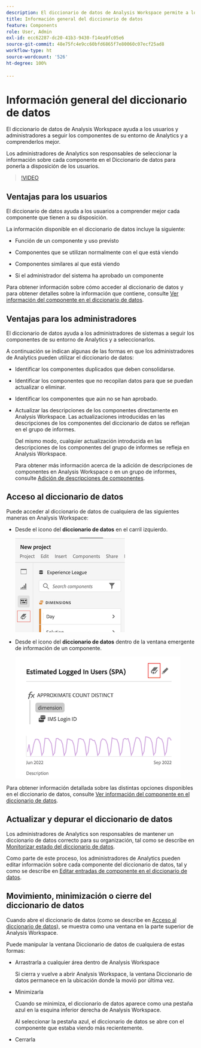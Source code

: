 ```yaml
---
description: El diccionario de datos de Analysis Workspace permite a los usuarios catalogar y seguir los distintos componentes de Analysis Workspace, incluido su uso previsto, cuáles están aprobados, cuáles son duplicados, etc.
title: Información general del diccionario de datos
feature: Components
role: User, Admin
exl-id: ecc62287-dc20-41b3-9430-f14ea9fc05e6
source-git-commit: 48e75fc4e9cc60bfd6865f7e80060c07ecf25ad8
workflow-type: ht
source-wordcount: '526'
ht-degree: 100%

---
```


# Información general del diccionario de datos

El diccionario de datos de Analysis Workspace ayuda a los usuarios y administradores a seguir los componentes de su entorno de Analytics y a comprenderlos mejor.

Los administradores de Analytics son responsables de seleccionar la información sobre cada componente en el Diccionario de datos para ponerla a disposición de los usuarios.

>[!VIDEO](https://video.tv.adobe.com/v/3418028/?quality=12&learn=on)

## Ventajas para los usuarios

El diccionario de datos ayuda a los usuarios a comprender mejor cada componente que tienen a su disposición.

La información disponible en el diccionario de datos incluye la siguiente:

* Función de un componente y uso previsto

* Componentes que se utilizan normalmente con el que está viendo

* Componentes similares al que está viendo

* Si el administrador del sistema ha aprobado un componente

Para obtener información sobre cómo acceder al diccionario de datos y para obtener detalles sobre la información que contiene, consulte [Ver información del componente en el diccionario de datos](/help/analyze/analysis-workspace/components/data-dictionary/view-data-dictionary.md).

## Ventajas para los administradores

El diccionario de datos ayuda a los administradores de sistemas a seguir los componentes de su entorno de Analytics y a seleccionarlos.

A continuación se indican algunas de las formas en que los administradores de Analytics pueden utilizar el diccionario de datos:

* Identificar los componentes duplicados que deben consolidarse.

* Identificar los componentes que no recopilan datos para que se puedan actualizar o eliminar.

* Identificar los componentes que aún no se han aprobado.

* Actualizar las descripciones de los componentes directamente en Analysis Workspace. Las actualizaciones introducidas en las descripciones de los componentes del diccionario de datos se reflejan en el grupo de informes.

  Del mismo modo, cualquier actualización introducida en las descripciones de los componentes del grupo de informes se refleja en Analysis Workspace.

  Para obtener más información acerca de la adición de descripciones de componentes en Analysis Workspace o en un grupo de informes, consulte [Adición de descripciones de componentes](/help/analyze/analysis-workspace/components/add-component-descriptions.md).

## Acceso al diccionario de datos

Puede acceder al diccionario de datos de cualquiera de las siguientes maneras en Analysis Workspace:

* Desde el icono del **diccionario de datos** en el carril izquierdo.

  ![Icono del diccionario de datos en el carril izquierdo](assets/data-dictionary-access-icon.png)

* Desde el icono del **diccionario de datos** dentro de la ventana emergente de información de un componente.

  ![Icono del diccionario de datos en la ventana emergente de información](assets/data-dictionary-access-infopopover.png)
  <!--update screenshot; this was taken from a mock-->

Para obtener información detallada sobre las distintas opciones disponibles en el diccionario de datos, consulte [Ver información del componente en el diccionario de datos](/help/analyze/analysis-workspace/components/data-dictionary/view-data-dictionary.md).

## Actualizar y depurar el diccionario de datos

Los administradores de Analytics son responsables de mantener un diccionario de datos correcto para su organización, tal como se describe en [Monitorizar estado del diccionario de datos](/help/analyze/analysis-workspace/components/data-dictionary/monitor-data-dictionary-health.md).

Como parte de este proceso, los administradores de Analytics pueden editar información sobre cada componente del diccionario de datos, tal y como se describe en [Editar entradas de componente en el diccionario de datos](/help/analyze/analysis-workspace/components/data-dictionary/edit-entries-data-dictionary.md).

## Movimiento, minimización o cierre del diccionario de datos

Cuando abre el diccionario de datos (como se describe en [Acceso al diccionario de datos](#access-the-data-dictionary)), se muestra como una ventana en la parte superior de Analysis Workspace.

Puede manipular la ventana Diccionario de datos de cualquiera de estas formas:

* Arrastrarla a cualquier área dentro de Analysis Workspace

  Si cierra y vuelve a abrir Analysis Workspace, la ventana Diccionario de datos permanece en la ubicación donde la movió por última vez. <!--True?-->

* Minimizarla

  Cuando se minimiza, el diccionario de datos aparece como una pestaña azul en la esquina inferior derecha de Analysis Workspace.

  Al seleccionar la pestaña azul, el diccionario de datos se abre con el componente que estaba viendo más recientemente.

* Cerrarla
